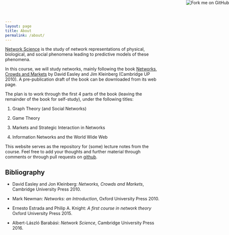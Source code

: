 ```yaml
---
layout: page
title: About
permalink: /about/
---
```


  <a href="https://github.com/cs423/cs423.github.io"><img style="position: absolute; top: 0; right: 0; border: 0;" src="https://camo.githubusercontent.com/652c5b9acfaddf3a9c326fa6bde407b87f7be0f4/68747470733a2f2f73332e616d617a6f6e6177732e636f6d2f6769746875622f726962626f6e732f666f726b6d655f72696768745f6f72616e67655f6666373630302e706e67" alt="Fork me on GitHub" data-canonical-src="https://s3.amazonaws.com/github/ribbons/forkme_right_orange_ff7600.png"></a>
  
[Network Science](https://en.wikipedia.org/wiki/Network_science) is
the study of network representations of physical, biological, and
social phenomena leading to predictive models of these phenomena.

In this course, we will study networks, mainly following the book
[Networks, Crowds and Markets] by David Easley and Jim Kleinberg
(Cambridge UP 2010).  A pre-publication draft of the book can be
downloaded from its web page.

The plan is to work through the first 4 parts of the book
(leaving the remainder of the book for self-study), under the following titles:

1. Graph Theory (and Social Networks)

1. Game Theory

1. Markets and Strategic Interaction in Networks

1. Information Networks and the World Wide Web

This website serves as the repository for (some) lecture notes
from the course.  Feel free to add your thoughts
and further material through comments
or through pull requests on [github](https://github.com/cs423/cs423.github.io).

## Bibliography

* David Easley and Jon Kleinberg:
*Networks, Crowds and Markets*,
Cambridge University Press 2010.

* Mark Newman:
*Networks: an Introduction*,
Oxford University Press 2010.

* Ernesto Estrada and Philip A. Knight:
*A first course in network theory*
Oxford University Press 2015.

* Albert-László Barabási:
*Network Science*,
Cambridge University Press 2016.



[Networks, Crowds and Markets]: https://www.cs.cornell.edu/home/kleinber/networks-book/
